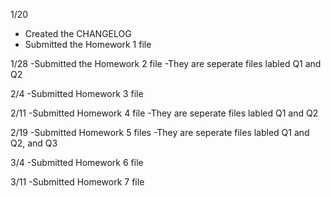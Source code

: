 1/20
- Created the CHANGELOG
- Submitted the Homework 1 file

1/28
-Submitted the Homework 2 file
-They are seperate files labled Q1 and Q2

2/4
-Submitted Homework 3 file

2/11
-Submitted Homework 4 file
-They are seperate files labled Q1 and Q2

2/19
-Submitted Homework 5 files
-They are seperate files labled Q1 and Q2, and Q3

3/4
-Submitted Homework 6 file

3/11
-Submitted Homework 7 file
